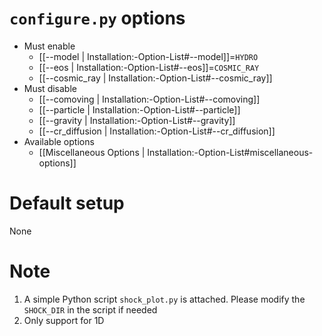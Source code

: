 # `configure.py` options
- Must enable
   - [[--model | Installation:-Option-List#--model]]=`HYDRO`
   - [[--eos | Installation:-Option-List#--eos]]=`COSMIC_RAY`
   - [[--cosmic_ray | Installation:-Option-List#--cosmic_ray]]
- Must disable
   - [[--comoving | Installation:-Option-List#--comoving]]
   - [[--particle | Installation:-Option-List#--particle]]
   - [[--gravity | Installation:-Option-List#--gravity]]
   - [[--cr_diffusion | Installation:-Option-List#--cr_diffusion]]
- Available options
   - [[Miscellaneous Options | Installation:-Option-List#miscellaneous-options]]


# Default setup
None


# Note
1. A simple Python script `shock_plot.py` is attached. Please modify the `SHOCK_DIR` in the script if needed
2. Only support for 1D
